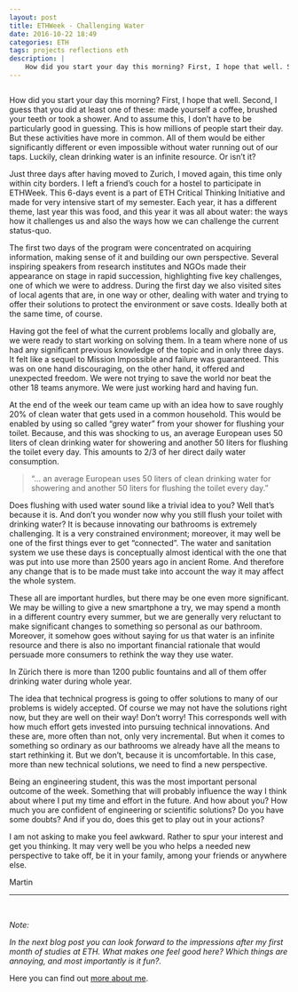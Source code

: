 ```yaml
---
layout: post
title: ETHWeek - Challenging Water
date: 2016-10-22 18:49
categories: ETH
tags: projects reflections eth
description: |
    How did you start your day this morning? First, I hope that well. Second, I guess that you did at least one of these: made yourself a coffee, brushed your teeth or took a shower. And to assume this, I don’t have to be particularly good in guessing. This is how millions of people start their day. But these activities have more in common. All of them would be either significantly different or even impossible without water running out of our taps. Luckily, clean drinking water is an infinite resource. Or isn’t it?
---
```

<div class="img_row">
	<img class="col three" src="{{ site.baseurl }}/img/shower.jpg" alt="" title="shower"/>
</div>
<div class="col three caption">
</div>

How did you start your day this morning? First, I hope that well. Second, I guess that you did at least one of these: made yourself a coffee, brushed your teeth or took a shower. And to assume this, I don’t have to be particularly good in guessing. This is how millions of people start their day. But these activities have more in common. All of them would be either significantly different or even impossible without water running out of our taps. Luckily, clean drinking water is an infinite resource. Or isn’t it?

Just three days after having moved to Zurich, I moved again, this time only within city borders. I left a friend’s couch for a hostel to participate in ETHWeek. This 6-days event is a part of ETH Critical Thinking Initiative and made for very intensive start of my semester. Each year, it has a different theme, last year this was food, and this year it was all about water: the ways how it challenges us and also the ways how we can challenge the current status-quo.

The first two days of the program were concentrated on acquiring information, making sense of it and building our own perspective. Several inspiring speakers from research institutes and NGOs made their appearance on stage in rapid succession, highlighting five key challenges, one of which we were to address. During the first day we also visited sites of local agents that are, in one way or other, dealing with water and trying to offer their solutions to protect the environment or save costs. Ideally both at the same time, of course.

Having got the feel of what the current problems locally and globally are, we were ready to start working on solving them. In a team where none of us had any significant previous knowledge of the topic and in only three days. It felt like a sequel to Mission Impossible and failure was guaranteed. This was on one hand discouraging, on the other hand, it offered and unexpected freedom. We were not trying to save the world nor beat the other 18 teams anymore. We were just working hard and having fun.

At the end of the week our team came up with an idea how to save roughly 20% of clean water that gets used in a common household. This would be enabled by using so called “grey water” from your shower for flushing your toilet. Because, and this was shocking to us, an average European uses 50 liters of clean drinking water for showering and another 50 liters for flushing the toilet every day. This amounts to 2/3 of her direct daily water consumption.

> “... an average European uses 50 liters of clean drinking water for showering and another 50 liters for flushing the toilet every day.”

Does flushing with used water sound like a trivial idea to you? Well that’s because it is. And don’t you wonder now why you still flush your toilet with drinking water? It is because innovating our bathrooms is extremely challenging. It is a very constrained environment; moreover, it may well be one of the first things ever to get “connected”. The water and sanitation system we use these days is conceptually almost identical with the one that was put into use more than 2500 years ago in ancient Rome. And therefore any change that is to be made must take into account the way it may affect the whole system.

These all are important hurdles, but there may be one even more significant. We may be willing to give a new smartphone a try, we may spend a month in a different country every summer, but we are generally very reluctant to make significant changes to something so personal as our bathroom. Moreover, it somehow goes without saying for us that water is an infinite resource and there is also no important financial rationale that would persuade more consumers to rethink the way they use water.

<div class="img_row">
	<img class="col three" src="{{ site.baseurl }}/img/fountain.jpg" alt="" title="Fountain in Zürich"/>
</div>
<div class="col three caption">
In Zürich there is more than 1200 public fountains and all of them offer drinking water during whole year.
</div>

The idea that technical progress is going to offer solutions to many of our problems is widely accepted. Of course we may not have the solutions right now, but they are well on their way! Don’t worry! This corresponds well with how much effort gets invested into pursuing technical innovations. And these are, more often than not, only very incremental. But when it comes to something so ordinary as our bathrooms we already have all the means to start rethinking it. But we don’t, because it is uncomfortable. In this case, more than new technical solutions, we need to find a new perspective.

Being an engineering student, this was the most important personal outcome of the week. Something that will probably influence the way I think about where I put my time and effort in the future. And how about you? How much you are confident of engineering or scientific solutions? Do you have some doubts? And if you do, does this get to play out in your actions?

I am not asking to make you feel awkward. Rather to spur your interest and get you thinking. It may very well be you who helps a needed new perspective to take off, be it in your family, among your friends or anywhere else.


Martin

<hr>
<br/>

*Note:*

*In the next blog post you can look forward to the impressions after my first month of studies at ETH. What makes one feel good here? Which things are annoying, and most importantly is it fun?.*

Here you can find out <a href="/about" target="blank">more about me</a>.
